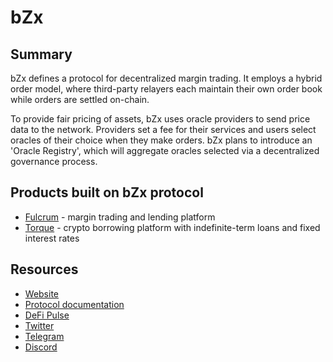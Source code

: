 # bZx

## Summary

bZx defines a protocol for decentralized margin trading. It employs a hybrid order model, where third-party relayers each maintain their own order book while orders are settled on-chain.

To provide fair pricing of assets, bZx uses oracle providers to send price data to the network. Providers set a fee for their services and users select oracles of their choice when they make orders. bZx plans to introduce an 'Oracle Registry', which will aggregate oracles selected via a decentralized governance process.

## Products built on bZx protocol

- [Fulcrum](https://docs.ethhub.io/built-on-ethereum/open-finance/fulcrum) - margin trading and lending platform
- [Torque](https://docs.ethhub.io/built-on-ethereum/open-finance/torque) - crypto borrowing platform with indefinite-term loans and fixed interest rates

## Resources

* [Website](https://bzx.network)
* [Protocol documentation](https://docs.bzx.network/)
* [DeFi Pulse](https://defipulse.com/bzx)
* [Twitter](https://twitter.com/b0xNet)
* [Telegram](https://t.me/b0xNet)
* [Discord](https://discord.gg/ZxpKrs)

